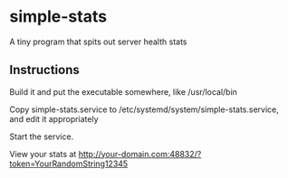 # simple-stats
A tiny program that spits out server health stats

## Instructions
Build it and put the executable somewhere, like /usr/local/bin

Copy simple-stats.service to /etc/systemd/system/simple-stats.service, and edit it appropriately

Start the service. 

View your stats at http://your-domain.com:48832/?token=YourRandomString12345
